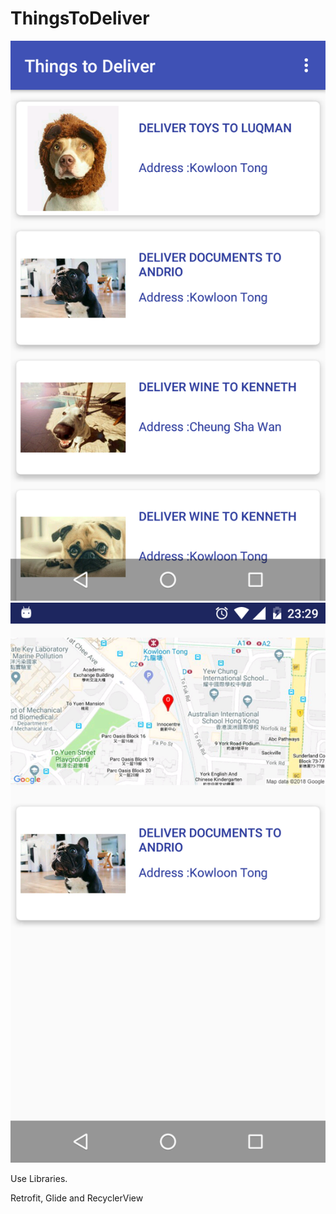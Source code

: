 # ThingsToDeliver

![Demo](screen/device-2018-09-17-232914.png)
![Demo](screen/device-2018-09-17-232950.png
)


Use Libraries.

Retrofit, Glide and RecyclerView
